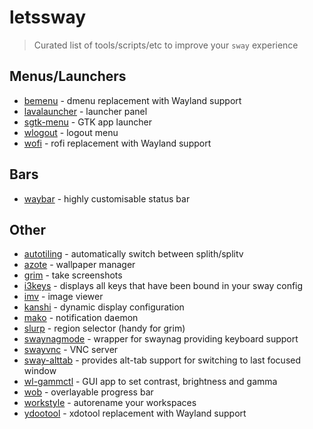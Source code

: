 # letssway
> Curated list of tools/scripts/etc to improve your `sway` experience

## Menus/Launchers

- [bemenu](https://github.com/Cloudef/bemenu) - dmenu replacement with Wayland support
- [lavalauncher](https://git.sr.ht/%7Eleon_plickat/lavalauncher) - launcher panel
- [sgtk-menu](https://github.com/nwg-piotr/sgtk-menu) - GTK app launcher
- [wlogout](https://github.com/ArtsyMacaw/wlogout) - logout menu
- [wofi](https://hg.sr.ht/~scoopta/wofi) - rofi replacement with Wayland support

## Bars
- [waybar](https://github.com/Alexays/Waybar) - highly customisable status bar

## Other
- [autotiling](https://github.com/nwg-piotr/autotiling) - automatically switch between splith/splitv
- [azote](https://github.com/nwg-piotr/azote) - wallpaper manager
- [grim](https://github.com/emersion/grim) - take screenshots
- [i3keys](https://github.com/RasmusLindroth/i3keys) - displays all keys that have been bound in your sway config
- [imv](https://github.com/eXeC64/imv) - image viewer
- [kanshi](https://github.com/emersion/kanshi) - dynamic display configuration
- [mako](https://github.com/emersion/mako) - notification daemon
- [slurp](https://github.com/emersion/slurp) - region selector (handy for grim)
- [swaynagmode](https://github.com/b0o/swaynagmode) - wrapper for swaynag providing keyboard support
- [swayvnc](https://github.com/any1/wayvnc) - VNC server
- [sway-alttab](https://github.com/reisub0/sway-alttab) - provides alt-tab support for switching to last focused window
- [wl-gammctl](https://github.com/mischw/wl-gammactl) - GUI app to set contrast, brightness and gamma
- [wob](https://github.com/francma/wob) - overlayable progress bar
- [workstyle](https://github.com/pierrechevalier83/workstyle) - autorename your workspaces
- [ydootool](https://github.com/ReimuNotMoe/ydotool) - xdotool replacement with Wayland support
